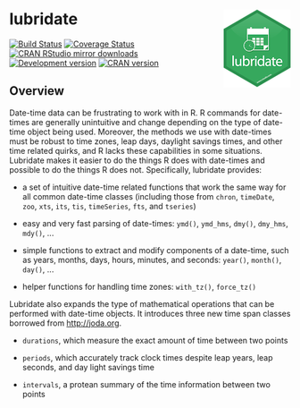 
<!-- README.md is generated from README.Rmd. Please edit that file -->
lubridate <img src="man/figures/logo.png" align="right" />
==========================================================

[![Build Status](https://travis-ci.org/tidyverse/lubridate.svg?branch=master)](https://travis-ci.org/tidyverse/lubridate) [![Coverage Status](https://codecov.io/gh/tidyverse/lubridate/branch/master/graph/badge.svg)](https://codecov.io/gh/hadley/devtools) [![CRAN RStudio mirror downloads](http://cranlogs.r-pkg.org/badges/lubridate)](https://cran.r-project.org/package=lubridate) [![Development version](https://img.shields.io/badge/devel-1.6.0.9000-orange.svg)](https://github.com/tidyverse/lubridate) [![CRAN version](http://www.r-pkg.org/badges/version/lubridate)](https://cran.r-project.org/package=lubridate)

Overview
--------

Date-time data can be frustrating to work with in R. R commands for date-times are generally unintuitive and change depending on the type of date-time object being used. Moreover, the methods we use with date-times must be robust to time zones, leap days, daylight savings times, and other time related quirks, and R lacks these capabilities in some situations. Lubridate makes it easier to do the things R does with date-times and possible to do the things R does not. Specifically, lubridate provides:

-   a set of intuitive date-time related functions that work the same way for all common date-time classes (including those from `chron`, `timeDate`, `zoo`, `xts`, `its`, `tis`, `timeSeries`, `fts`, and `tseries`)

-   easy and very fast parsing of date-times: `ymd()`, `ymd_hms`, `dmy()`, `dmy_hms`, `mdy()`, ...

-   simple functions to extract and modify components of a date-time, such as years, months, days, hours, minutes, and seconds: `year()`, `month()`, `day()`, ...

-   helper functions for handling time zones: `with_tz()`, `force_tz()`

Lubridate also expands the type of mathematical operations that can be performed with date-time objects. It introduces three new time span classes borrowed from <http://joda.org>.

-   `durations`, which measure the exact amount of time between two points

-   `periods`, which accurately track clock times despite leap years, leap seconds, and day light savings time

-   `intervals`, a protean summary of the time information between two points

